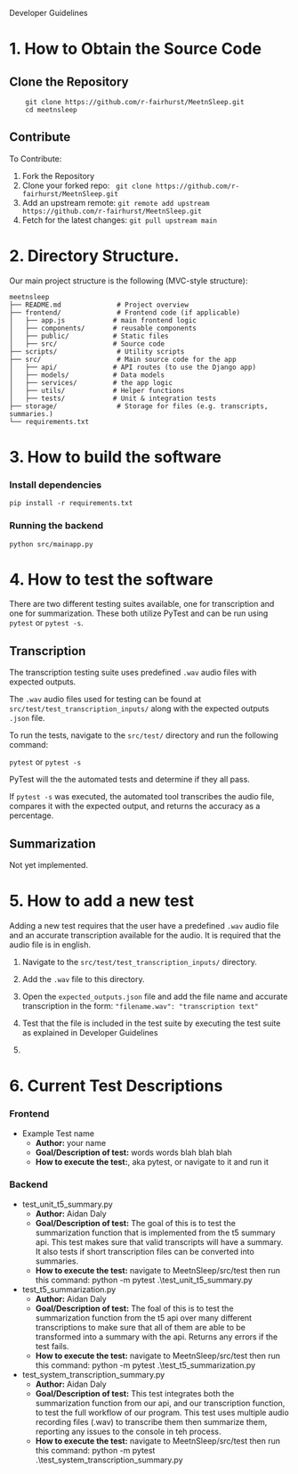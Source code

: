 Developer Guidelines


# 1. How to Obtain the Source Code

## Clone the Repository
    
        git clone https://github.com/r-fairhurst/MeetnSleep.git
        cd meetnsleep
    
## Contribute
To Contribute:
1. Fork the Repository
2. Clone your forked repo:
` git clone https://github.com/r-fairhurst/MeetnSleep.git`
3. Add an upstream remote:
`git remote add upstream https://github.com/r-fairhurst/MeetnSleep.git`
4. Fetch for the latest changes:
`git pull upstream main`

# 2. Directory Structure.

Our main project structure is the following (MVC-style structure):

    meetnsleep
    ├── README.md              # Project overview
    ├── frontend/              # Frontend code (if applicable)
    │   ├── app.js            # main frontend logic
    │   ├── components/       # reusable components
    │   ├── public/           # Static files
    │   ├── src/              # Source code
    ├── scripts/               # Utility scripts
    ├── src/                   # Main source code for the app
    │   ├── api/              # API routes (to use the Django app)
    │   ├── models/           # Data models
    │   ├── services/         # the app logic
    │   ├── utils/            # Helper functions
    │   ├── tests/            # Unit & integration tests
    ├── storage/               # Storage for files (e.g. transcripts, summaries.)
    └── requirements.txt 

# 3. How to build the software

### Install dependencies
`pip install -r requirements.txt`
### Running the backend
`python src/mainapp.py`

# 4. How to test the software

There are two different testing suites available, one for transcription and one for summarization. These both utilize 
PyTest and can be run using `pytest` or `pytest -s`.

## Transcription

The transcription testing suite uses predefined `.wav` audio files with expected outputs.

The `.wav` audio files used for testing can be found at `src/test/test_transcription_inputs/` along 
with the expected outputs `.json` file.

To run the tests, navigate to the `src/test/` directory and run the following command:

`pytest` or `pytest -s`

PyTest will the the automated tests and determine if they all pass.

If `pytest -s` was executed, the automated tool transcribes the audio file, compares it with the expected output, and 
returns the accuracy as a percentage.

## Summarization

Not yet implemented.

# 5. How to add a new test

Adding a new test requires that the user have a predefined `.wav` audio file and an accurate transcription available
for the audio. It is required that the audio file is in english.

1. Navigate to the `src/test/test_transcription_inputs/` directory. 

2. Add the `.wav` file to this directory.

3. Open the `expected_outputs.json` file and add the file name and accurate transcription in the form:
   `"filename.wav": "transcription text"`
   
5. Test that the file is included in the test suite by executing the test suite as explained in Developer Guidelines
5.

# 6. Current Test Descriptions

### Frontend
- Example Test name
    - **Author:** your name
    - **Goal/Description of test:** words words blah blah blah 
    - **How to execute the test:**, aka pytest, or navigate to it and run it
    
### Backend
- test_unit_t5_summary.py
    - **Author:** Aidan Daly
    - **Goal/Description of test:** The goal of this is to test the summarization function that is implemented from the t5 summary api. This test makes sure that valid transcripts will have a summary. It also tests if short transcription files can be converted into summaries. 
    - **How to execute the test:** navigate to MeetnSleep/src/test then run this command: python -m pytest .\test_unit_t5_summary.py
- test_t5_summarization.py
    - **Author:** Aidan Daly
    - **Goal/Description of test:** The foal of this is to test the summarization function from the t5 api over many different transcriptions to make sure that all of them are able to be transformed into a summary with the api. Returns any errors if the test fails. 
    - **How to execute the test:** navigate to MeetnSleep/src/test then run this command: python -m pytest .\test_t5_summarization.py
- test_system_transcription_summary.py
    - **Author:** Aidan Daly
    - **Goal/Description of test:** This test integrates both the summarization function from our api, and our transcription function, to test the full workflow of our program. This test uses multiple audio recording files (.wav) to transcribe them then summarize them, reporting any issues to the console in teh process. 
    - **How to execute the test:** navigate to MeetnSleep/src/test then run this command: python -m pytest .\test_system_transcription_summary.py
    

